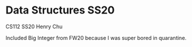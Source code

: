 # Data Structures SS20
CS112 SS20 Henry Chu

Included Big Integer from FW20 because I was super bored in quarantine.